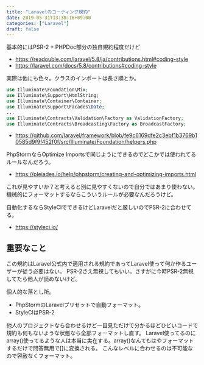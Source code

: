 ```yaml
---
title: "Laravelのコーディング規約"
date: 2019-05-31T13:38:16+09:00
categories: ["Laravel"]
draft: false
---
```


基本的にはPSR-2 + PHPDoc部分の独自規約程度だけど

- https://readouble.com/laravel/5.8/ja/contributions.html#coding-style
- https://laravel.com/docs/5.8/contributions#coding-style

実際は他にも色々。クラスのインポートは長さ順とか。

```php
use Illuminate\Foundation\Mix;
use Illuminate\Support\HtmlString;
use Illuminate\Container\Container;
use Illuminate\Support\Facades\Date;
...
use Illuminate\Contracts\Validation\Factory as ValidationFactory;
use Illuminate\Contracts\Broadcasting\Factory as BroadcastFactory;
```

- https://github.com/laravel/framework/blob/fe9c6169dfe2c3ebf1b3769b10585d9f9f452f0f/src/Illuminate/Foundation/helpers.php


PhpStormならOptimize Importsで同じようにできるのでどこかでは使われてるルールなんだろう。

- https://pleiades.io/help/phpstorm/creating-and-optimizing-imports.html

これが見やすいか？と考えると別に見やすくないので自分ではあまり使わない。機械的にフォーマットするならこういうルールが必要なんだろうけど。

自動化するならStyleCIでできるけどLaravelだと厳しいのでPSR-2に合わせてる。

- https://styleci.io/

## 重要なこと
この規約はLaravel公式内で適用される規約であってLaravel使って何か作るユーザーが従う必要はない。
PSR-2さえ無視してもいい。さすがに今時PSR-2無視してたら他人が読めないけど。

個人的な落とし所。

- PhpStormのLaravelプリセットで自動フォーマット。
- StyleCIはPSR-2

他人のプロジェクトなら合わせるけど一目見ただけで分かるほどひどいコードで規約も何もないような状態なら全部フォーマットし直す。
Laravel使ってるのにarray()使ってるような人は本当に実在する。array()なんてもはやフォーマットするだけで問答無用で[]に変換される。
こんなレベルに合わせるのは不可能なので容赦なくフォーマット。